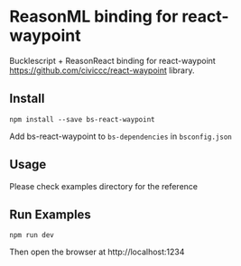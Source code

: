 # ReasonML binding for react-waypoint

Bucklescript + ReasonReact binding for react-waypoint https://github.com/civiccc/react-waypoint library.

## Install

```
npm install --save bs-react-waypoint
```

Add bs-react-waypoint to `bs-dependencies` in `bsconfig.json`

## Usage

Please check examples directory for the reference

## Run Examples

```
npm run dev
```

Then open the browser at http://localhost:1234
